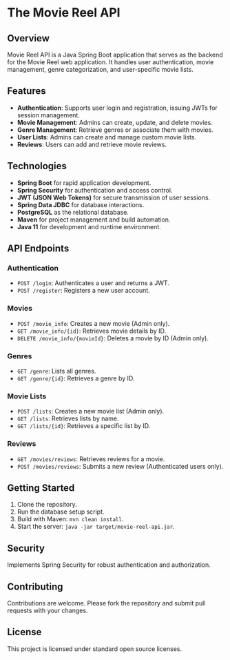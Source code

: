 # The Movie Reel API

## Overview
Movie Reel API is a Java Spring Boot application that serves as the backend for the Movie Reel web application. It handles user authentication, movie management, genre categorization, and user-specific movie lists.

## Features
- **Authentication**: Supports user login and registration, issuing JWTs for session management.
- **Movie Management**: Admins can create, update, and delete movies.
- **Genre Management**: Retrieve genres or associate them with movies.
- **User Lists**: Admins can create and manage custom movie lists.
- **Reviews**: Users can add and retrieve movie reviews.

## Technologies
- **Spring Boot** for rapid application development.
- **Spring Security** for authentication and access control.
- **JWT (JSON Web Tokens)** for secure transmission of user sessions.
- **Spring Data JDBC** for database interactions.
- **PostgreSQL** as the relational database.
- **Maven** for project management and build automation.
- **Java 11** for development and runtime environment.

## API Endpoints
### Authentication
- `POST /login`: Authenticates a user and returns a JWT.
- `POST /register`: Registers a new user account.

### Movies
- `POST /movie_info`: Creates a new movie (Admin only).
- `GET /movie_info/{id}`: Retrieves movie details by ID.
- `DELETE /movie_info/{movieId}`: Deletes a movie by ID (Admin only).

### Genres
- `GET /genre`: Lists all genres.
- `GET /genre/{id}`: Retrieves a genre by ID.

### Movie Lists
- `POST /lists`: Creates a new movie list (Admin only).
- `GET /lists`: Retrieves lists by name.
- `GET /lists/{id}`: Retrieves a specific list by ID.

### Reviews
- `GET /movies/reviews`: Retrieves reviews for a movie.
- `POST /movies/reviews`: Submits a new review (Authenticated users only).

## Getting Started
1. Clone the repository.
2. Run the database setup script.
3. Build with Maven: `mvn clean install`.
4. Start the server: `java -jar target/movie-reel-api.jar`.

## Security
Implements Spring Security for robust authentication and authorization.

## Contributing
Contributions are welcome. Please fork the repository and submit pull requests with your changes.

## License
This project is licensed under standard open source licenses.

